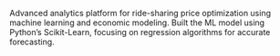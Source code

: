 Advanced analytics platform for ride-sharing price optimization using machine learning and economic modeling. Built the ML model using Python’s Scikit-Learn, focusing on regression algorithms for accurate forecasting.


